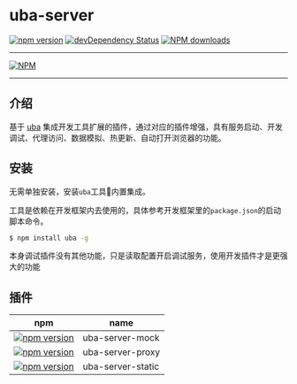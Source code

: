 # uba-server

[![npm version](https://img.shields.io/npm/v/uba-server.svg)](https://www.npmjs.com/package/uba-server)
[![devDependency Status](https://img.shields.io/david/dev/tinper-uba/uba-server.svg)](https://david-dm.org/tinper-uba/uba-server#info=devDependencies)
[![NPM downloads](http://img.shields.io/npm/dt/uba-server.svg?style=flat)](https://npmjs.org/package/uba-server)

---

[![NPM](https://nodei.co/npm/uba-server.png)](https://nodei.co/npm/uba-server/)

---

## 介绍

基于 [uba](https://github.com/iuap-design/tinper-uba/) 集成开发工具扩展的插件，通过对应的插件增强，具有服务启动、开发调试、代理访问、数据模拟、热更新、自动打开浏览器的功能。


## 安装

无需单独安装，安装`uba`工具内置集成。

工具是依赖在开发框架内去使用的，具体参考开发框架里的`package.json`的启动脚本命令。

```bash
$ npm install uba -g
```

本身调试插件没有其他功能，只是读取配置开启调试服务，使用开发插件才是更强大的功能

## 插件




npm | name
---|---
[![npm version](https://img.shields.io/npm/v/uba-server-mock.svg)](https://www.npmjs.com/package/uba-server-mock) | uba-server-mock
[![npm version](https://img.shields.io/npm/v/uba-server-proxy.svg)](https://www.npmjs.com/package/uba-server-proxy) | uba-server-proxy
[![npm version](https://img.shields.io/npm/v/uba-server-static.svg)](https://www.npmjs.com/package/uba-server-static) | uba-server-static


